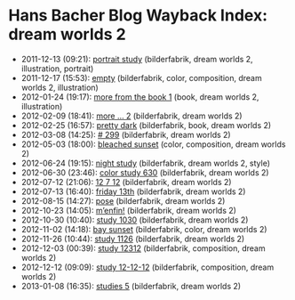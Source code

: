# Hans Bacher Blog Wayback Index: dream worlds 2

* 2011-12-13 (09:21): [portrait study](https://web.archive.org/web/https://one1more2time3.wordpress.com/2011/12/13/portrait-study/) (bilderfabrik, dream worlds 2, illustration, portrait)
* 2011-12-17 (15:53): [empty](https://web.archive.org/web/https://one1more2time3.wordpress.com/2011/12/17/empty/) (bilderfabrik, color, composition, dream worlds 2, illustration)
* 2012-01-24 (19:17): [more from the book 1](https://web.archive.org/web/https://one1more2time3.wordpress.com/2012/01/24/more-from-the-book-1/) (book, dream worlds 2, illustration)
* 2012-02-09 (18:41): [more … 2](https://web.archive.org/web/https://one1more2time3.wordpress.com/2012/02/09/more-2-2/) (bilderfabrik, dream worlds 2)
* 2012-02-25 (16:57): [pretty dark](https://web.archive.org/web/https://one1more2time3.wordpress.com/2012/02/25/pretty-dark/) (bilderfabrik, book, dream worlds 2)
* 2012-03-08 (14:25): [# 299](https://web.archive.org/web/https://one1more2time3.wordpress.com/2012/03/08/299/) (bilderfabrik, dream worlds 2)
* 2012-05-03 (18:00): [bleached sunset](https://web.archive.org/web/https://one1more2time3.wordpress.com/2012/05/03/bleached-sunset/) (color, composition, dream worlds 2)
* 2012-06-24 (19:15): [night study](https://web.archive.org/web/https://one1more2time3.wordpress.com/2012/06/24/night-study/) (bilderfabrik, dream worlds 2, style)
* 2012-06-30 (23:46): [color study 630](https://web.archive.org/web/https://one1more2time3.wordpress.com/2012/06/30/color-study-630/) (bilderfabrik, dream worlds 2)
* 2012-07-12 (21:06): [12 7 12](https://web.archive.org/web/https://one1more2time3.wordpress.com/2012/07/12/12-7-12/) (bilderfabrik, dream worlds 2)
* 2012-07-13 (16:40): [friday 13th](https://web.archive.org/web/https://one1more2time3.wordpress.com/2012/07/13/friday-13th/) (bilderfabrik, dream worlds 2)
* 2012-08-15 (14:27): [pose](https://web.archive.org/web/https://one1more2time3.wordpress.com/2012/08/15/pose/) (bilderfabrik, dream worlds 2)
* 2012-10-23 (14:05): [m’enfin!](https://web.archive.org/web/https://one1more2time3.wordpress.com/2012/10/23/menfin/) (bilderfabrik, dream worlds 2)
* 2012-10-30 (10:40): [study 1030](https://web.archive.org/web/https://one1more2time3.wordpress.com/2012/10/30/study-1130/) (bilderfabrik, dream worlds 2)
* 2012-11-02 (14:18): [bay sunset](https://web.archive.org/web/https://one1more2time3.wordpress.com/2012/11/02/bay-sunset/) (bilderfabrik, color, dream worlds 2)
* 2012-11-26 (10:44): [study 1126](https://web.archive.org/web/https://one1more2time3.wordpress.com/2012/11/26/study-1126/) (bilderfabrik, dream worlds 2)
* 2012-12-03 (00:39): [study 12312](https://web.archive.org/web/https://one1more2time3.wordpress.com/2012/12/03/study-12312/) (bilderfabrik, composition, dream worlds 2)
* 2012-12-12 (09:09): [study 12-12-12](https://web.archive.org/web/https://one1more2time3.wordpress.com/2012/12/12/study-12-12-12/) (bilderfabrik, composition, dream worlds 2)
* 2013-01-08 (16:35): [studies 5](https://web.archive.org/web/https://one1more2time3.wordpress.com/2013/01/08/studies-5/) (bilderfabrik, dream worlds 2)